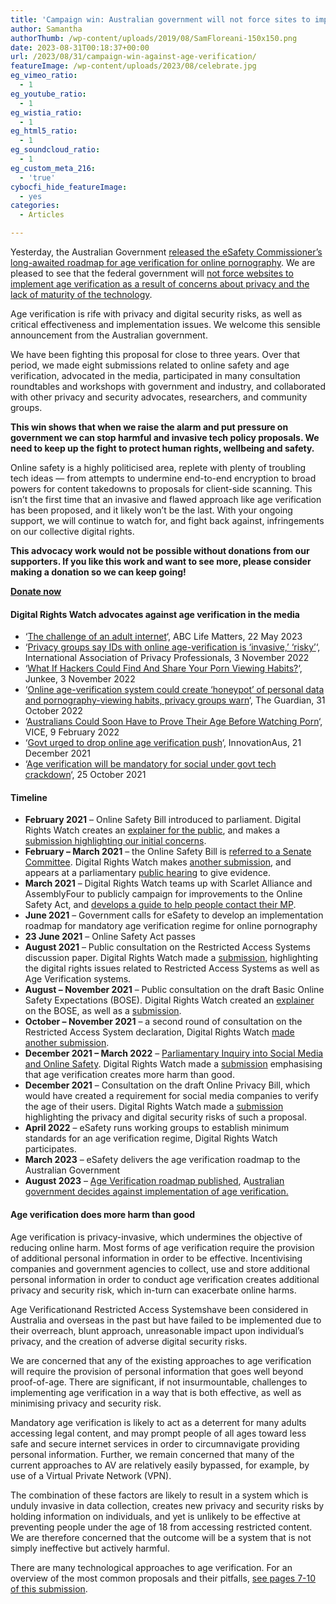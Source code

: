 ```yaml
---
title: 'Campaign win: Australian government will not force sites to implement age verification'
author: Samantha
authorThumb: /wp-content/uploads/2019/08/SamFloreani-150x150.png
date: 2023-08-31T00:18:37+00:00
url: /2023/08/31/campaign-win-against-age-verification/
featureImage: /wp-content/uploads/2023/08/celebrate.jpg
eg_vimeo_ratio:
  - 1
eg_youtube_ratio:
  - 1
eg_wistia_ratio:
  - 1
eg_html5_ratio:
  - 1
eg_soundcloud_ratio:
  - 1
eg_custom_meta_216:
  - 'true'
cybocfi_hide_featureImage:
  - yes
categories:
  - Articles

---
```

Yesterday, the Australian Government <a href="https://www.theguardian.com/australia-news/2023/aug/31/roadmap-for-age-verification-online-pornographic-material-adult-websites-australia-law" target="_blank" rel="noreferrer noopener">released the eSafety Commissioner&#8217;s long-awaited roadmap for age verification for online pornography</a>. We are pleased to see that the federal government will <a href="https://www.theguardian.com/australia-news/2023/aug/31/roadmap-for-age-verification-online-pornographic-material-adult-websites-australia-law" target="_blank" rel="noreferrer noopener">not force websites to implement age verification as a result of concerns about privacy and the lack of maturity of the technology</a>.

Age verification is rife with privacy and digital security risks, as well as critical effectiveness and implementation issues. We welcome this sensible announcement from the Australian government.

We have been fighting this proposal for close to three years. Over that period, we made eight submissions related to online safety and age verification, advocated in the media, participated in many consultation roundtables and workshops with government and industry, and collaborated with other privacy and security advocates, researchers, and community groups.

**This win shows that when we raise the alarm and put pressure on government we can stop harmful and invasive tech policy proposals. We need to keep up the fight to protect human rights, wellbeing and safety.**

Online safety is a highly politicised area, replete with plenty of troubling tech ideas — from attempts to undermine end-to-end encryption to broad powers for content takedowns to proposals for client-side scanning. This isn&#8217;t the first time that an invasive and flawed approach like age verification has been proposed, and it likely won&#8217;t be the last. With your ongoing support, we will continue to watch for, and fight back against, infringements on our collective digital rights.

**This advocacy work would not be possible without donations from our supporters. If you like this work and want to see more, please consider making a donation so we can keep going!**

<div class="wp-block-buttons is-layout-flex wp-block-buttons-is-layout-flex">
  <div class="wp-block-button aligncenter">
    <a class="wp-block-button__link wp-element-button" href="donate.digitalrightswatch.org.au" target="_blank" rel="noreferrer noopener"><strong>Donate now</strong></a>
  </div>
</div>

#### **Digital Rights Watch advocates against age verification in the media**

  * &#8216;<a href="https://www.abc.net.au/listen/programs/lifematters/talkback-the-challenge-of-an-adult-internet/102375726" target="_blank" rel="noreferrer noopener">The challenge of an adult internet</a>&#8216;, ABC Life Matters, 22 May 2023
  * &#8216;<a href="https://iapp.org/news/a/privacy-groups-say-ids-with-online-age-verification-is-invasive-risky/" target="_blank" rel="noreferrer noopener">Privacy groups say IDs with online age-verification is ‘invasive,’ ‘risky’</a>&#8216;, International Association of Privacy Professionals, 3 November 2022
  * &#8216;<a href="https://junkee.com/online-age-verification-risk-hacks/344260" target="_blank" rel="noreferrer noopener">What If Hackers Could Find And Share Your Porn Viewing Habits?</a>&#8216;, Junkee, 3 November 2022
  * &#8216;<a href="https://www.theguardian.com/technology/2022/oct/31/online-age-verification-system-could-create-honeypot-of-personal-data-and-pornography-viewing-habits-privacy-groups-warn" target="_blank" rel="noreferrer noopener">Online age-verification system could create ‘honeypot’ of personal data and pornography-viewing habits, privacy groups warn</a>&#8216;, The Guardian, 31 October 2022
  * &#8216;<a href="https://www.vice.com/en/article/y3v5qg/australians-could-soon-have-to-prove-their-age-before-watching-porn" target="_blank" rel="noreferrer noopener">Australians Could Soon Have to Prove Their Age Before Watching Porn</a>&#8216;, VICE, 9 February 2022
  * &#8216;<a href="https://www.innovationaus.com/govt-urged-to-drop-online-age-verification-push/" target="_blank" rel="noreferrer noopener">Govt urged to drop online age verification push</a>&#8216;, InnovationAus, 21 December 2021
  * &#8216;<a href="https://www.innovationaus.com/age-verification-will-be-mandatory-for-social-under-govt-tech-crackdown/" target="_blank" rel="noreferrer noopener">Age verification will be mandatory for social under govt tech crackdown</a>&#8216;, 25 October 2021



#### **Timeline** 

  * **February 2021** &#8211; Online Safety Bill introduced to parliament. Digital Rights Watch creates an <a href="https://digitalrightswatch.org.au/2021/02/11/explainer-the-online-safety-bill/" target="_blank" rel="noreferrer noopener">explainer for the public</a>, and makes a <a href="https://digitalrightswatch.org.au/2021/02/18/submission-the-online-safety-bill/" target="_blank" rel="noreferrer noopener">submission highlighting our initial concerns</a>. 
  * **February &#8211; March 2021** &#8211; the Online Safety Bill is <a href="https://www.aph.gov.au/Parliamentary_Business/Committees/Senate/Environment_and_Communications/OnlineSafety" target="_blank" rel="noreferrer noopener">referred to a Senate Committee</a>. Digital Rights Watch makes <a href="https://www.aph.gov.au/Parliamentary_Business/Committees/Senate/Environment_and_Communications/OnlineSafety/Submissions" target="_blank" rel="noreferrer noopener">another submission</a>, and appears at a parliamentary <a href="https://www.aph.gov.au/Parliamentary_Business/Committees/Senate/Environment_and_Communications/OnlineSafety/Public_Hearings" target="_blank" rel="noreferrer noopener">public hearing</a> to give evidence. 
  * **March 2021** &#8211; Digital Rights Watch teams up with Scarlet Alliance and AssemblyFour to publicly campaign for improvements to the Online Safety Act, and <a href="https://twitter.com/DRWaus/status/1366874498612424704?s=20" target="_blank" rel="noreferrer noopener">develops a guide to help people contact their MP</a>.
  * **June 2021** &#8211; Government calls for eSafety to develop an implementation roadmap for mandatory age verification regime for online pornography 
  * **23 June 2021** &#8211; Online Safety Act passes 
  * **August 2021** &#8211; Public consultation on the Restricted Access Systems discussion paper. Digital Rights Watch made a <a href="https://digitalrightswatch.org.au/2021/09/21/submission-restricted-access-system/" target="_blank" rel="noreferrer noopener">submission</a>, highlighting the digital rights issues related to Restricted Access Systems as well as Age Verification systems. 
  * **August &#8211; November 2021** &#8211; Public consultation on the draft Basic Online Safety Expectations (BOSE). Digital Rights Watch created an <a href="https://digitalrightswatch.org.au/2021/11/01/bose/" target="_blank" rel="noreferrer noopener">explainer</a> on the BOSE, as well as a <a href="https://digitalrightswatch.org.au/2021/11/04/submission-draft-basic-online-safety-expectations/" target="_blank" rel="noreferrer noopener">submission</a>.
  * **October &#8211; November 2021** &#8211; a second round of consultation on the Restricted Access System declaration, Digital Rights Watch <a href="https://digitalrightswatch.org.au/2021/11/25/submission-draft-restricted-access-systems-declaration/" target="_blank" rel="noreferrer noopener">made another submission</a>.
  * **December 2021 &#8211; March 2022** &#8211; <a href="https://digitalrightswatch.org.au/2022/03/22/online-safety-inquiry-falls-short/" target="_blank" rel="noreferrer noopener">Parliamentary Inquiry into Social Media and Online Safety</a>. Digital Rights Watch made a <a href="https://digitalrightswatch.org.au/2022/01/13/submission-inquiry-into-social-media-and-online-safety/" target="_blank" rel="noreferrer noopener">submission</a> emphasising that age verification creates more harm than good. 
  * **December 2021** &#8211; Consultation on the draft Online Privacy Bill, which would have created a requirement for social media companies to verify the age of their users. Digital Rights Watch made a <a href="https://digitalrightswatch.org.au/2021/12/07/submission-online-privacy-bill/" target="_blank" rel="noreferrer noopener">submission</a> highlighting the privacy and digital security risks of such a proposal. 
  * **April 2022** &#8211; eSafety runs working groups to establish minimum standards for an age verification regime, Digital Rights Watch participates. 
  * **March 2023** &#8211; eSafety delivers the age verification roadmap to the Australian Government
  * **August 2023** &#8211; <a href="https://www.esafety.gov.au/about-us/consultation-cooperation/age-verification" target="_blank" rel="noreferrer noopener">Age Verification roadmap published</a>, A<a href="https://www.theguardian.com/australia-news/2023/aug/31/roadmap-for-age-verification-online-pornographic-material-adult-websites-australia-law" target="_blank" rel="noreferrer noopener">ustralian government decides against implementation of age verification.</a> 



#### **Age verification does more harm than good**

Age verification is privacy-invasive, which undermines the objective of reducing online harm. Most forms of age verification require the provision of additional personal information in order to be effective. Incentivising companies and government agencies to collect, use and store additional personal information in order to conduct age verification creates additional privacy and security risk, which in-turn can exacerbate online harms. 

Age Verificationand Restricted Access Systemshave been considered in Australia and overseas in the past but have failed to be implemented due to their overreach, blunt approach, unreasonable impact upon individual’s privacy, and the creation of adverse digital security risks.

We are concerned that any of the existing approaches to age verification will require the provision of personal information that goes well beyond proof-of-age. There are significant, if not insurmountable, challenges to implementing age verification in a way that is both effective, as well as minimising privacy and security risk.

Mandatory age verification is likely to act as a deterrent for many adults accessing legal content, and may prompt people of all ages toward less safe and secure internet services in order to circumnavigate providing personal information. Further, we remain concerned that many of the current approaches to AV are relatively easily bypassed, for example, by use of a Virtual Private Network (VPN).

The combination of these factors are likely to result in a system which is unduly invasive in data collection, creates new privacy and security risks by holding information on individuals, and yet is unlikely to be effective at preventing people under the age of 18 from accessing restricted content. We are therefore concerned that the outcome will be a system that is not simply ineffective but actively harmful.

There are many technological approaches to age verification. For an overview of the most common proposals and their pitfalls, <a href="/wp-content/uploads/2022/01/Digital-Rights-Watch_Social-Media-and-Online-Safety-Inquiry-2022.pdf" target="_blank" rel="noreferrer noopener">see pages 7-10 of this submission</a>.